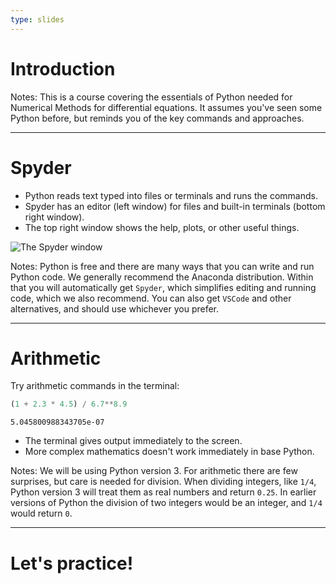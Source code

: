```yaml
---
type: slides
---
```


# Introduction

Notes: This is a course covering the essentials of Python needed for Numerical Methods for differential equations. It assumes you've seen some Python before, but reminds you of the key commands and approaches.

---

# Spyder

- Python reads text typed into files or terminals and runs the commands.
- Spyder has an editor (left window) for files and built-in terminals (bottom right window).
- The top right window shows the help, plots, or other useful things.

<img src="/chapter1/spyder.png" alt="The Spyder window" />

Notes: Python is free and there are many ways that you can write and run Python code. We generally recommend the Anaconda distribution. Within that you will automatically get `Spyder`, which simplifies editing and running code, which we also recommend. You can also get `VSCode` and other alternatives, and should use whichever you prefer.

---

# Arithmetic

Try arithmetic commands in the terminal:

```python
(1 + 2.3 * 4.5) / 6.7**8.9
```

```out
5.045800988343705e-07
```

- The terminal gives output immediately to the screen.
- More complex mathematics doesn't work immediately in base Python.

Notes: We will be using Python version 3. For arithmetic there are few surprises, but care is needed for division. When dividing integers, like `1/4`, Python version 3 will treat them as real numbers and return `0.25`. In earlier versions of Python the division of two integers would be an integer, and `1/4` would return `0`.

---

# Let's practice!
